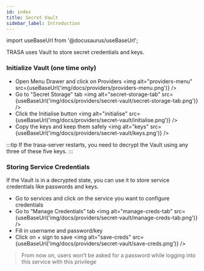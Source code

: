 ```yaml
---
id: index
title: Secret Vault
sidebar_label: Introduction
---
```

import useBaseUrl from '@docusaurus/useBaseUrl';

TRASA uses Vault to store secret credentials and keys. 


### Initialize Vault (one time only)
* Open Menu Drawer and click on Providers
<img alt="providers-menu" src={useBaseUrl('img/docs/providers/providers-menu.png')} />
* Go to "Secret Storage" tab
<img alt="secret-storage-tab" src={useBaseUrl('img/docs/providers/secret-vault/secret-storage-tab.png')} />
* Click the Initialise button 
<img alt="initialise" src={useBaseUrl('img/docs/providers/secret-vault/initialise.png')} />
* Copy the keys and keep them safely
<img alt="keys" src={useBaseUrl('img/docs/providers/secret-vault/keys.png')} />


:::tip
If the trasa-server restarts, you need to decrypt the Vault using any three of these five keys.
:::


### Storing Service Credentials 

If the Vault is in a decrypted state, you can use it to store service credentials like passwords and keys.

* Go to services and click on the service you want to configure credentials
* Go to “Manage Credentials” tab
<img alt="manage-creds-tab" src={useBaseUrl('img/docs/providers/secret-vault/manage-creds-tab.png')} />
* Fill in username and password/key
* Click on + sign to save
<img alt="save-creds" src={useBaseUrl('img/docs/providers/secret-vault/save-creds.png')} />  

>From now on, users won’t be asked for a password while logging into this service with this privilege
